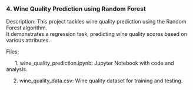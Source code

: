 <h3>4. Wine Quality Prediction using Random Forest</h3>
<p>Description: This project tackles wine quality prediction using the Random Forest algorithm.<br/> It demonstrates a regression task, predicting wine quality scores based on various attributes.</p>
Files:<br/>
 <p>&nbsp; &nbsp; &nbsp; 1. wine_quality_prediction.ipynb: Jupyter Notebook with code and analysis.</p>
  <p>&nbsp; &nbsp;&nbsp; 2. wine_quality_data.csv: Wine quality dataset for training and testing.</p>
<br/>
